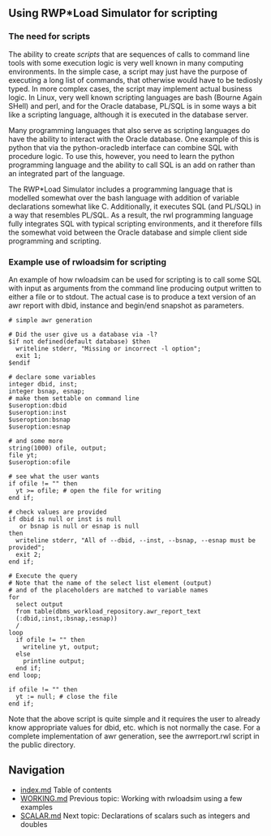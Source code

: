 ## Using RWP\*Load Simulator for scripting

### The need for scripts

The ability to create _scripts_ that are sequences of 
calls to command line tools with some execution logic is very well
known in many computing environments.
In the simple case, a script may just have the purpose of executing
a long list of commands, that otherwise would have to be tediosly typed.
In more complex cases, the script may implement actual business logic.
In Linux, very well known scripting languages are bash (Bourne Again SHell)
and perl, and for the Oracle database, PL/SQL is in some ways a bit 
like a scripting language, although it is executed in the database server.

Many programming languages that also serve as scripting languages do have
the ability to interact with the Oracle database.
One example of this is python that via the python-oracledb interface
can combine SQL with procedure logic.
To use this, however, you need to learn the python programming language
and the ability to call SQL is an add on rather than an integrated part
of the language.

The RWP\*Load Simulator includes a programming language that is modelled
somewhat over the bash language with addition of variable declarations
somewhat like C.
Additionally, it executes SQL (and PL/SQL) in a way that resembles 
PL/SQL.
As a result, the rwl programming language fully integrates SQL with
typical scripting environments, and it therefore fills the somewhat
void between the Oracle database and simple client side
programming and scripting.

### Example use of rwloadsim for scripting

An example of how rwloadsim can be used for scripting is to
call some SQL with input as arguments from the command line
producing output written to either a file or to stdout.
The actual case is to produce a text version of an awr
report with dbid, instance and begin/end snapshot as parameters.

```
# simple awr generation

# Did the user give us a database via -l?
$if not defined(default database) $then
  writeline stderr, "Missing or incorrect -l option";
  exit 1;
$endif

# declare some variables
integer dbid, inst;
integer bsnap, esnap;
# make them settable on command line
$useroption:dbid
$useroption:inst
$useroption:bsnap
$useroption:esnap

# and some more
string(1000) ofile, output;
file yt;
$useroption:ofile

# see what the user wants
if ofile != "" then
  yt >= ofile; # open the file for writing
end if;

# check values are provided
if dbid is null or inst is null
   or bsnap is null or esnap is null
then
  writeline stderr, "All of --dbid, --inst, --bsnap, --esnap must be provided";
  exit 2;
end if;

# Execute the query
# Note that the name of the select list element (output)
# and of the placeholders are matched to variable names
for 
  select output 
  from table(dbms_workload_repository.awr_report_text
  (:dbid,:inst,:bsnap,:esnap))
  /
loop
  if ofile != "" then
    writeline yt, output;
  else
    printline output;
  end if;
end loop;

if ofile != "" then
  yt := null; # close the file
end if;
```
Note that the above script is quite simple and it requires the
user to already know appropriate values for dbid, etc. which
is not normally the case.
For a complete implementation of awr generation, see the
awrreport.rwl script in the public directory.


## Navigation
* [index.md](index.md#rwpload-simulator-users-guide) Table of contents
* [WORKING.md](WORKING.md) Previous topic: Working with rwloadsim using a few examples
* [SCALAR.md](SCALAR.md) Next topic: Declarations of scalars such as integers and doubles
